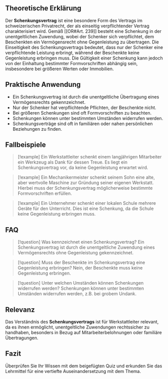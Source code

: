 ## Theoretische Erklärung

Der **Schenkungsvertrag** ist eine besondere Form des Vertrags im schweizerischen Privatrecht, der als einseitig verpflichtender Vertrag charakterisiert wird. Gemäß [[OR#Art. 239]] besteht eine Schenkung in der unentgeltlichen Zuwendung, wobei der Schenker sich verpflichtet, dem Beschenkten ein Vermögensrecht ohne Gegenleistung zu übertragen. Die Einseitigkeit des Schenkungsvertrags bedeutet, dass nur der Schenker eine verpflichtende Leistung erbringt, während der Beschenkte keine Gegenleistung erbringen muss. Die Gültigkeit einer Schenkung kann jedoch von der Einhaltung bestimmter Formvorschriften abhängig sein, insbesondere bei größeren Werten oder Immobilien.

## Praktische Anwendung

- Ein Schenkungsvertrag ist durch die unentgeltliche Übertragung eines Vermögensrechts gekennzeichnet.
- Nur der Schenker hat verpflichtende Pflichten, der Beschenkte nicht.
- Bei größeren Schenkungen sind oft Formvorschriften zu beachten.
- Schenkungen können unter bestimmten Umständen widerrufen werden.
- Schenkungsverträge sind oft in familiären oder nahen persönlichen Beziehungen zu finden.

## Fallbeispiele

>[!example] Ein Werkstattleiter schenkt einem langjährigen Mitarbeiter ein Werkzeug als Dank für dessen Treue. Es liegt ein Schenkungsvertrag vor, da keine Gegenleistung erwartet wird.

>[!example] Ein Mechanikermeister schenkt seinem Sohn eine alte, aber wertvolle Maschine zur Gründung seiner eigenen Werkstatt. Hierbei muss der Schenkungsvertrag möglicherweise bestimmte Formvorschriften erfüllen.

>[!example] Ein Unternehmer schenkt einer lokalen Schule mehrere Geräte für den Unterricht. Dies ist eine Schenkung, da die Schule keine Gegenleistung erbringen muss.

## FAQ

>[!question] Was kennzeichnet einen Schenkungsvertrag?
>Ein Schenkungsvertrag ist durch die unentgeltliche Zuwendung eines Vermögensrechts ohne Gegenleistung gekennzeichnet.

>[!question] Muss der Beschenkte im Schenkungsvertrag eine Gegenleistung erbringen?
>Nein, der Beschenkte muss keine Gegenleistung erbringen.

>[!question] Unter welchen Umständen können Schenkungen widerrufen werden?
>Schenkungen können unter bestimmten Umständen widerrufen werden, z.B. bei grobem Undank.

## Relevanz

Das Verständnis des **Schenkungsvertrags** ist für Werkstattleiter relevant, da es ihnen ermöglicht, unentgeltliche Zuwendungen rechtssicher zu handhaben, besonders in Bezug auf Mitarbeiterbelohnungen oder familiäre Übertragungen.

## Fazit

Überprüfen Sie Ihr Wissen mit dem beigefügten Quiz und erkunden Sie das Lehrmittel für eine vertiefte Auseinandersetzung mit dem Thema.